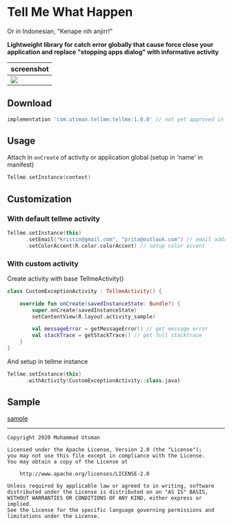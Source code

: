 # Tell Me What Happen
Or in Indonesian, "Kenape nih anjirr!" <br>

**Lightweight library for catch error globally that cause force close your application and replace "stopping apps dialog" with informative activity**


| screenshot |
| --------- |
|![](https://i.ibb.co/JF8VBFN/art1.png) |

## Download
```groovy
implementation 'com.utsman.tellme:tellme:1.0.0' // not yet approved in jcenter (sabar njir)
```

## Usage
Attach in `onCreate` of activity or application global (setup in 'name' in manifest)
```kotlin
Tellme.setInstance(context)
```

## Customization
### With default tellme activity
```kotlin
Tellme.setInstance(this)
      .setEmail("kristin@gmail.com", "prita@outlook.com") // email address for send report error
      .setColorAccent(R.color.colorAccent) // setup color accent
```

### With custom activity
Create activity with base TellmeActivity()
```kotlin
class CustomExceptionActivity : TellmeActivity() {

    override fun onCreate(savedInstanceState: Bundle?) {
        super.onCreate(savedInstanceState)
        setContentView(R.layout.activity_sample)

        val messageError = getMessageError() // get message error
        val stackTrace = getStackTrace() // get full stacktrace
    }
}
```
And setup in tellme instance
```kotlin
Tellme.setInstance(this)
      .withActivity(CustomExceptionActivity::class.java)
```

## Sample
[sample](https://github.com/utsmannn/tellme/tree/master/app/src/main)

---
```
Copyright 2020 Muhammad Utsman

Licensed under the Apache License, Version 2.0 (the "License");
you may not use this file except in compliance with the License.
You may obtain a copy of the License at

    http://www.apache.org/licenses/LICENSE-2.0

Unless required by applicable law or agreed to in writing, software
distributed under the License is distributed on an "AS IS" BASIS,
WITHOUT WARRANTIES OR CONDITIONS OF ANY KIND, either express or implied.
See the License for the specific language governing permissions and
limitations under the License.
```

